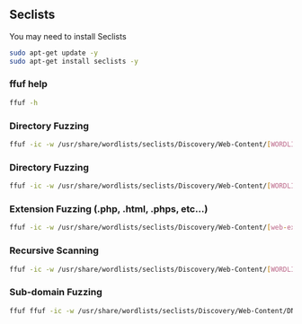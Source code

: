 ## Seclists
You may need to install Seclists
```bash
sudo apt-get update -y
sudo apt-get install seclists -y
```

### ffuf help
```bash
ffuf -h
```

### Directory Fuzzing
```bash
ffuf -ic -w /usr/share/wordlists/seclists/Discovery/Web-Content/[WORDLIST.TXT] -u http://[TARGET:PORT]/FUZZ
```

### Directory Fuzzing
```bash
ffuf -ic -w /usr/share/wordlists/seclists/Discovery/Web-Content/[WORDLIST.TXT] -u http://[TARGET:PORT]/FUZZ
```

### Extension Fuzzing (.php, .html, .phps, etc...)
```bash
ffuf -ic -w /usr/share/wordlists/seclists/Discovery/Web-Content/[web-extensions.txt]:FUZZ -u http://[TARGET:PORT]/indexFUZZ
```

### Recursive Scanning
```bash
ffuf -ic -w /usr/share/wordlists/seclists/Discovery/Web-Content/[WORDLIST.TXT]:FUZZ -u http://[TARGET:PORT]/FUZZ -recursion -recursion-depth 1 -e .php -v
```

### Sub-domain Fuzzing
```bash
ffuf ffuf -ic -w /usr/share/wordlists/seclists/Discovery/Web-Content/DNS/[WORDLIST.TXT]:FUZZ -u http://FUZZ.[TARGET:PORT]
```

